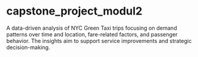 # capstone_project_modul2
A data-driven analysis of NYC Green Taxi trips focusing on demand patterns over time and location, fare-related factors, and passenger behavior. The insights aim to support service improvements and strategic decision-making.
